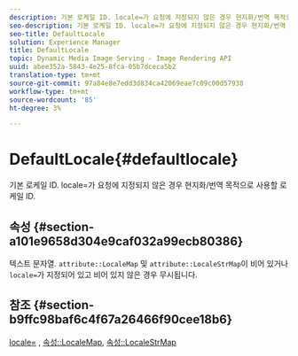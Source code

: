 ```yaml
---
description: 기본 로케일 ID. locale=가 요청에 지정되지 않은 경우 현지화/번역 목적으로 사용할 로케일 ID.
seo-description: 기본 로케일 ID. locale=가 요청에 지정되지 않은 경우 현지화/번역 목적으로 사용할 로케일 ID.
seo-title: DefaultLocale
solution: Experience Manager
title: DefaultLocale
topic: Dynamic Media Image Serving - Image Rendering API
uuid: abee352a-5843-4e25-8fca-05b7dceca5b2
translation-type: tm+mt
source-git-commit: 97a84e8e7edd3d834ca42069eae7c09c00d57938
workflow-type: tm+mt
source-wordcount: '85'
ht-degree: 3%

---
```



# DefaultLocale{#defaultlocale}

기본 로케일 ID. locale=가 요청에 지정되지 않은 경우 현지화/번역 목적으로 사용할 로케일 ID.

## 속성 {#section-a101e9658d304e9caf032a99ecb80386}

텍스트 문자열. `attribute::LocaleMap` 및 `attribute::LocaleStrMap`이 비어 있거나 `locale=`가 지정되어 있고 비어 있지 않은 경우 무시됩니다.

## 참조 {#section-b9ffc98baf6c4f67a26466f90cee18b6}

[locale=](../../../../../is-api/http-ref/image-serving-api-ref/c-http-protocol-reference/c-command-reference/r-locale.md#reference-8a846b2fbc004a12821b956ed3b25cfb) ,  [속성::LocaleMap](../../../../../is-api/image-catalog/image-serving-api-ref/c-image-catalog-reference/c-attributes-reference/r-localemap.md#reference-49bbf598f8ea47c3a563755cef306318),  [속성::LocaleStrMap](../../../../../is-api/image-catalog/image-serving-api-ref/c-image-catalog-reference/c-attributes-reference/r-localestrmap.md#reference-98c42070a4bc4baf92537132be2b5b1e)
